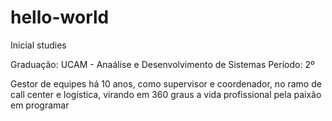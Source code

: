 # hello-world
Inicial studies

Graduação: UCAM - Anaálise e Desenvolvimento de Sistemas
Período: 2º

Gestor de equipes há 10 anos, como supervisor e coordenador, no ramo de call center e logística, virando em 360 graus a vida profissional pela paixão em programar 
